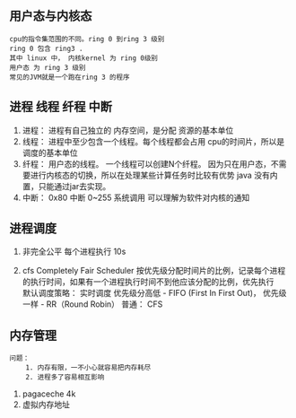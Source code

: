 ## 用户态与内核态

    cpu的指令集范围的不同。ring 0 到ring 3 级别
    ring 0 包含 ring3 .
    其中 linux 中， 内核kernel 为 ring 0级别
    用户态 为 ring 3 级别
    常见的JVM就是一个跑在ring 3 的程序

## 进程 线程 纤程 中断


1. 进程：  进程有自己独立的 内存空间，是分配  资源的基本单位
2. 线程：  进程中至少包含一个线程。每个线程都会占用 cpu的时间片，所以是调度的基本单位
3. 纤程：  用户态的线程。  一个线程可以创建N个纤程。
            因为只在用户态，不需要进行内核态的切换，所以在处理某些计算任务时比较有优势
            java 没有内置，只能通过jar去实现。
4. 中断：
    0x80 中断
    0~255 系统调用
    可以理解为软件对内核的通知

## 进程调度
1. 非完全公平 每个进程执行 10s
    
2. cfs Completely Fair Scheduler
按优先级分配时间片的比例，记录每个进程的执行时间，如果有一个进程执行时间不到他应该分配的比例，优先执行  
默认调度策略：
实时调度 
    优先级分高低 - FIFO (First In First Out)，
    优先级一样 - RR（Round Robin）
普通： CFS

## 内存管理

    问题：
        1. 内存有限，一不小心就容易把内存耗尽
        2. 进程多了容易相互影响

1. pagaceche 4k
2. 虚拟内存地址

